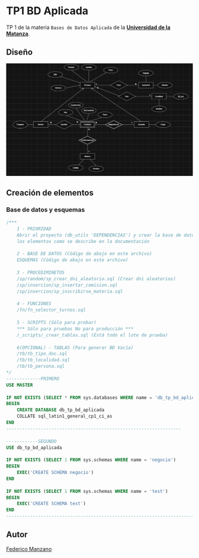 # TP1 BD Aplicada

TP 1 de la materia ```Bases de Datos Aplicada``` de la <b> [Universidad de la Matanza](https://www.unlam.edu.ar)</b>.

## Diseño

![Diseño DER](/tp1_bd_aplicada/mod/DER.png)

## Creación de elementos

### Base de datos y esquemas

```SQL
/***
    1 - PRIORIDAD
    Abrir el proyecto (db_utils 'DEPENDENCIAS') y crear la base de datos con todos 
    los elementos como se describe en la documentación

    2 - BASE DE DATOS (Código de abajo en este archivo)
    ESQUEMAS (Código de abajo en este archivo)

    3 - PROCEDIMINETOS
    /sp/random/sp_crear_dni_aleatorio.sql (Crear dni aleatorios)
    /sp/insercion/sp_insertar_comision.sql
    /sp/insercion/sp_inscribirse_materia.sql

    4 - FUNCIONES
    /fn/fn_selector_turnos.sql

    5 - SCRIPTS (Sólo para probar)
    *** Sólo para pruebas No para producción ***
    /_scripts/_crear_tablas.sql (Está todo el lote de prueba)

    6(OPCIONAL) - TABLAS (Para generar BD Vacía)
    /tb/tb_tipo_doc.sql
    /tb/tb_localidad.sql
    /tb/tb_persona.sql
*/
-------------PRIMERO
USE MASTER

IF NOT EXISTS (SELECT * FROM sys.databases WHERE name = 'db_tp_bd_aplicada')
BEGIN 
    CREATE DATABASE db_tp_bd_aplicada
    COLLATE sql_latin1_general_cp1_ci_as
END
------------------------------------------------------------------

------------SEGUNDO
USE db_tp_bd_aplicada

IF NOT EXISTS (SELECT 1 FROM sys.schemas WHERE name = 'negocio')
BEGIN 
    EXEC('CREATE SCHEMA negocio')
END

IF NOT EXISTS (SELECT 1 FROM sys.schemas WHERE name = 'test')
BEGIN 
    EXEC('CREATE SCHEMA test')
END
---------------------------------------------------------------------------------
```

## Autor
[Federico Manzano](https://github.com/FedeManzano)
